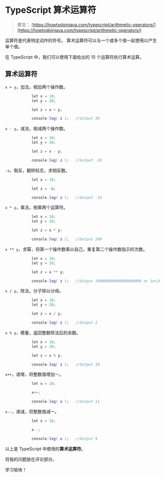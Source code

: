 # TypeScript 算术运算符

> 原文： [https://howtodoinjava.com/typescript/arithmetic-operators/](https://howtodoinjava.com/typescript/arithmetic-operators/)

运算符是代表特定动作的符号。 算术运算符可以与一个或多个值一起使用以产生单个值。

在 TypeScript 中，我们可以使用下面给出的 10 个运算符执行算术运算。

## 算术运算符

`x + y`，加法，相加两个操作数。

```java
			let x = 10;
			let y = 20;

			let z = x + y;

			console.log( z );	//Output 30

```


`x - y`，减法，相减两个操作数。

```java
			let x = 10;
			let y = 20;

			let z = x - y;

			console.log( z );	//Output -10

```


`-x`，取反，翻转标志，求相反数。

```java
			let x = 10;

			let z = -x;

			console.log( z );	//Output -10

```


`x * y`，乘法，相乘两个运算符。

```java
			let x = 10;
			let y = 20;

			let z = x * y;

			console.log( z );	//Output 200

```


`x ** y`，求幂，将第一个操作数乘以自己，重复第二个操作数指示的次数。

```java
			let x = 10;
			let y = 20;

			let z = x ** y;

			console.log( z );	//Output 100000000000000000000 or 1e+20

```


`x / y`，除法，分子除以分母。

```java
			let x = 10;
			let y = 20;

			let z = x / y;

			console.log( z );	//Output 2

```


`x % y`，模量，返回整数除法后的余数。

```java
			let x = 10;
			let y = 20;

			let z = x % y;

			console.log( z );	//Output 10

```


`x++`，递增，将整数值增加一。

```java
			let x = 10;

			x++;

			console.log( x );	//Output 11

```


`x--`，递减，将整数值减一。

```java
			let x = 10;

			x--;

			console.log( x );	//Output 9

```



以上是 TypeScript 中使用的**算术运算符**。

将我的问题放在评论部分。

学习愉快！